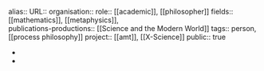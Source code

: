 alias::
URL::
organisation:: 
role:: [[academic]], [[philosopher]] 
fields:: [[mathematics]], [[metaphysics]],  
publications-productions:: [[Science and the Modern World]] 
tags:: person, [[process philosophy]] 
project:: [[amt]], [[X-Science]] 
public:: true

-
-